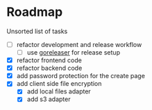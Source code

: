 # Roadmap
Unsorted list of tasks

- [ ] refactor development and release workflow
    - [ ] use [goreleaser](https://goreleaser.com/) for release setup
- [x] refactor frontend code
- [x] refactor backend code
- [x] add password protection for the create page
- [x] add client side file encryption
    - [x] add local files adapter
    - [x] add s3 adapter
